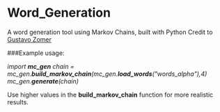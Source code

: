# Word_Generation

A word generation tool using Markov Chains, built with Python
Credit to [Gustavo Zomer](https://towardsdatascience.com/generating-startup-names-with-markov-chains-2a33030a4ac0)

###Example usage:

_import **mc_gen**_ 
_chain = mc_gen.**build_markov_chain**(mc_gen.**load_words**("words_alpha"),4)_
_mc_gen.**generate**(chain)_

Use higher values in the **build_markov_chain** function for more realistic results.